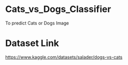# Cats_vs_Dogs_Classifier
To predict Cats or Dogs Image

# Dataset Link 
https://www.kaggle.com/datasets/salader/dogs-vs-cats


